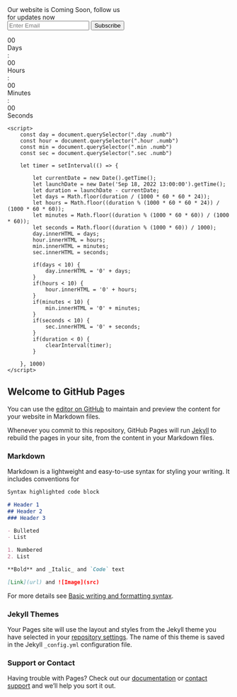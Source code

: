 <!DOCTYPE html>
<html lang="en">
<head>
    <meta charset="UTF-8">
    <meta http-equiv="X-UA-Compatible" content="IE=edge">
    <meta name="viewport" content="width=device-width, initial-scale=1.0">
    <title>BetaBanta coming soon page</title>
    <link rel="stylesheet" href="style.css">
</head>
<body>
    <div class="wrapper">
        <div class="title">Our website is <span>Coming Soon</span>, follow us <br> for updates now</div>
        <form action="" class="form">
            <div class="email-field">
                <input type="email" placeholder="Enter Email" id="">
                <button>Subscribe</button>
            </div>
        </form>
        <div class="count-down">
            <div class="timer day">
                <div class="count">
                    <div class="numb">00</div>
                    <div class="text">Days</div>
                </div>
            </div>
            <div class="clone">:</div>
            <div class="timer hour">
                <div class="count">
                    <div class="numb">00</div>
                    <div class="text">Hours</div>
                </div>
            </div>
            <div class="clone">:</div>
            <div class="timer min">
                <div class="count">
                    <div class="numb">00</div>
                    <div class="text">Minutes</div>
                </div>
            </div>
            <div class="clone">:</div>
            <div class="timer sec">
                <div class="count">
                    <div class="numb">00</div>
                    <div class="text">Seconds</div>
                </div>
            </div>
        </div>
    </div>

    <script>
        const day = document.querySelector(".day .numb")
        const hour = document.querySelector(".hour .numb")
        const min = document.querySelector(".min .numb")
        const sec = document.querySelector(".sec .numb")

        let timer = setInterval(() => {
            
            let currentDate = new Date().getTime();
            let launchDate = new Date('Sep 18, 2022 13:00:00').getTime();
            let duration = launchDate - currentDate;
            let days = Math.floor(duration / (1000 * 60 * 60 * 24));
            let hours = Math.floor((duration % (1000 * 60 * 60 * 24)) / (1000 * 60 * 60));
            let minutes = Math.floor((duration % (1000 * 60 * 60)) / (1000 * 60));
            let seconds = Math.floor((duration % (1000 * 60)) / 1000);
            day.innerHTML = days;
            hour.innerHTML = hours;
            min.innerHTML = minutes;
            sec.innerHTML = seconds;

            if(days < 10) {
                day.innerHTML = '0' + days;
            }
            if(hours < 10) {
                hour.innerHTML = '0' + hours;
            }
            if(minutes < 10) {
                min.innerHTML = '0' + minutes;
            }
            if(seconds < 10) {
                sec.innerHTML = '0' + seconds;
            }
            if(duration < 0) {
                clearInterval(timer);
            }
            
        }, 1000)
    </script>
</body>
</html>

## Welcome to GitHub Pages

You can use the [editor on GitHub](https://github.com/okunadewaleeyah/okunadewaleeyah.github.io/edit/main/index.md) to maintain and preview the content for your website in Markdown files.

Whenever you commit to this repository, GitHub Pages will run [Jekyll](https://jekyllrb.com/) to rebuild the pages in your site, from the content in your Markdown files.

### Markdown

Markdown is a lightweight and easy-to-use syntax for styling your writing. It includes conventions for

```markdown
Syntax highlighted code block

# Header 1
## Header 2
### Header 3

- Bulleted
- List

1. Numbered
2. List

**Bold** and _Italic_ and `Code` text

[Link](url) and ![Image](src)
```

For more details see [Basic writing and formatting syntax](https://docs.github.com/en/github/writing-on-github/getting-started-with-writing-and-formatting-on-github/basic-writing-and-formatting-syntax).

### Jekyll Themes

Your Pages site will use the layout and styles from the Jekyll theme you have selected in your [repository settings](https://github.com/okunadewaleeyah/okunadewaleeyah.github.io/settings/pages). The name of this theme is saved in the Jekyll `_config.yml` configuration file.

### Support or Contact

Having trouble with Pages? Check out our [documentation](https://docs.github.com/categories/github-pages-basics/) or [contact support](https://support.github.com/contact) and we’ll help you sort it out.
